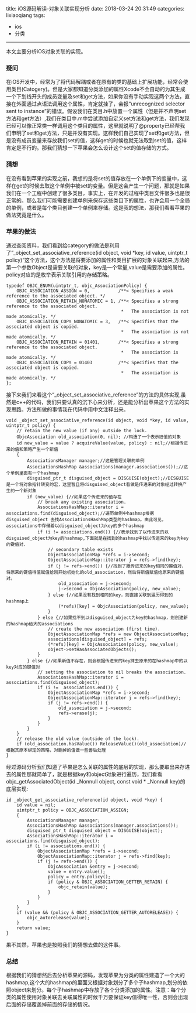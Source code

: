 title: iOS源码解读-对象关联实现分析 
date: 2018-03-24 20:31:49 
categories: lixiaoqiang 
tags: 
- ios 
- 分类
---
本文主要分析iOS对象关联的实现。
<!-- more -->
### 疑问  
在iOS开发中，经常为了将代码解耦或者在原有的类的基础上扩展功能，经常会使用类目(Catogery)。但是大家都知道分类添加的属性Xcode不会自动的为其生成一个下划线开头的成员变量及set和get方法，如果你没有手动实现这两个方法，直接在外面通过点语法调用这个属性，肯定就挂了，会报“unrecognized selector sent to instance”的错误。假设我们在类目.h中放置一个属性（但是并不声明set方法和get方法）,我们在类目中.m中尝试添加自定义set方法和get方法，我们发现已经可以像正常类一样调用这个类目的属性，这里就说明了@property已经帮我们申明了set和get方法，只是并没有实现。这样我们自己实现了set和get方法，但是没有成员变量来存放我们set的值，这样get的时候也就无法取到set的值，这样肯定是不行的。那我们猜想一下苹果会怎么设计这个set的值存储的方式。

### 猜想
在没有看到苹果的实现之前，我想的是将set的值存放在一个单例下的变量中，这样在get的时候去取这个单例中被set的变量。但是这会产生一个问题，那就是如果我们在一个工程中创建了很多类目，事实上，在开发的过程中类目文件很多也是很正常的。那么我们可能需要创建单例来保存这些类目下的属性，也许会用一个全局的单例，或者是每个类目创建一个单例来存储。这是我的想法，那我们看看苹果的做法究竟是什么。

### 苹果的做法
通过查阅资料，我们看到给category的做法是利用了”_object_set_associative_reference(id object, void *key, id value, uintptr_t policy)”这个方法，这个方法是将要添加的属性和类目扩展的对象关联起来,方法的第一个参数Object是需要关联的对象，key是一个常量,value是需要添加的属性。  
policy对应的是枚举表示关联引用的存储策略。
```objc
typedef OBJC_ENUM(uintptr_t, objc_AssociationPolicy) {
    OBJC_ASSOCIATION_ASSIGN = 0,           /**< Specifies a weak reference to the associated object. */
    OBJC_ASSOCIATION_RETAIN_NONATOMIC = 1, /**< Specifies a strong reference to the associated object. 
                                            *   The association is not made atomically. */
    OBJC_ASSOCIATION_COPY_NONATOMIC = 3,   /**< Specifies that the associated object is copied. 
                                            *   The association is not made atomically. */
    OBJC_ASSOCIATION_RETAIN = 01401,       /**< Specifies a strong reference to the associated object.
                                            *   The association is made atomically. */
    OBJC_ASSOCIATION_COPY = 01403          /**< Specifies that the associated object is copied.
                                            *   The association is made atomically. */
};
```
接下来我们来看这个“_object_set_associative_reference”的方法的具体实现,虽然是c++的代码，我们只要认真的沉下心来分析，还是能分析出苹果这个方法的实现思路。方法所做的事情我在代码中用中文注释出来。

```objc
void _object_set_associative_reference(id object, void *key, id value, uintptr_t policy) {
    // retain the new value (if any) outside the lock.
    ObjcAssociation old_association(0, nil); //构造了一个表示旧值的对象
    id new_value = value ? acquireValue(value, policy) : nil;//根据传进来的值和策略产生一个新值
    {
        AssociationsManager manager;//这是管理关联的单例
        AssociationsHashMap &associations(manager.associations());//这个单例里面有一个hashmap
        disguised_ptr_t disguised_object = DISGUISE(object);//DISGUISE是一个将对象指针转变的宏，这里暂且将disguised_object看做是传进来的对象经过转换产生的一个新对象
        if (new_value) {//如果这个传进来的值存在
            // break any existing association.
            AssociationsHashMap::iterator i = associations.find(disguised_object);//遍历单例中hashmap根据disguised_object 去找AssociationsHashMap类型的hashmap。由此可见，associations中存储着以disguised_object为key的多个hashmap
            if (i != associations.end()) {//表示找到了以传进来的以disguised_object为key的hashmap,下面就是在找到的hashmap中找以传进来的key为key的键值对.
                // secondary table exists
                ObjectAssociationMap *refs = i->second;
                ObjectAssociationMap::iterator j = refs->find(key);
                if (j != refs->end()) {//找到了跟传进来的key相同的键值对，将原来的键值得值赋值给刚开始初始化的old_association，然后将新值赋值给原来的键值对。
                    old_association = j->second;
                    j->second = ObjcAssociation(policy, new_value);
                } else {//如果没有找到相同的key，则直接关联到遍历得到的hashmap上
                    (*refs)[key] = ObjcAssociation(policy, new_value);
                }
            } else {//如果找不到以disguised_object为key的hashmap，则创建新的hashmap给大的associations
                // create the new association (first time).
                ObjectAssociationMap *refs = new ObjectAssociationMap;
                associations[disguised_object] = refs;
                (*refs)[key] = ObjcAssociation(policy, new_value);
                object->setHasAssociatedObjects();
            }
        } else {//如果新值不存在，则会根据传进来的key抹去原来的在hashmap中的以key对应的键值对
            // setting the association to nil breaks the association.
            AssociationsHashMap::iterator i = associations.find(disguised_object);
            if (i !=  associations.end()) {
                ObjectAssociationMap *refs = i->second;
                ObjectAssociationMap::iterator j = refs->find(key);
                if (j != refs->end()) {
                    old_association = j->second;
                    refs->erase(j);
                }
            }
        }
    }
    // release the old value (outside of the lock).
    if (old_association.hasValue()) ReleaseValue()(old_association)//根据其原本绑定的策略，对删掉的值做一些善后处理
}

```
经过源码分析我们知道了苹果是怎么关联的属性的底层的实现，那么要取出来存进去的属性那就简单了，就是根据key和object对象进行遍历，我们看看objc_getAssociatedObject(id _Nonnull object, const void * _Nonnull key)的底层实现:  
```objc
id _object_get_associative_reference(id object, void *key) {
    id value = nil;
    uintptr_t policy = OBJC_ASSOCIATION_ASSIGN;
    {
        AssociationsManager manager;
        AssociationsHashMap &associations(manager.associations());
        disguised_ptr_t disguised_object = DISGUISE(object);
        AssociationsHashMap::iterator i = associations.find(disguised_object);
        if (i != associations.end()) {
            ObjectAssociationMap *refs = i->second;
            ObjectAssociationMap::iterator j = refs->find(key);
            if (j != refs->end()) {
                ObjcAssociation &entry = j->second;
                value = entry.value();
                policy = entry.policy();
                if (policy & OBJC_ASSOCIATION_GETTER_RETAIN) {
                    objc_retain(value);
                }
            }
        }
    }
    if (value && (policy & OBJC_ASSOCIATION_GETTER_AUTORELEASE)) {
        objc_autorelease(value);
    }
    return value;
}

```  
果不其然，苹果也是按照我们的猜想去做的这件事。  

### 总结

根据我们的猜想然后去分析苹果的源码，发现苹果为分类的属性建造了一个大的hashmap,这个大的hashmap的里面又根据对象划分了多个子hashmap,划分的依照object来划分。每个子hashmap中存放了各个分类添加的属性。注意：每个分类的属性使用对象关联去关联属性的时候千万要保证key值得唯一性，否则会出现后面的存储覆盖掉前面的存储的情况。
